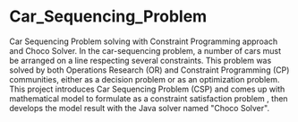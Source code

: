 # Car_Sequencing_Problem
Car Sequencing Problem solving with Constraint Programming approach and Choco Solver.
In the car-sequencing problem, a number of cars must be arranged on a line respecting several constraints. This problem was solved by both Operations Research (OR) and Constraint Programming (CP) communities, either as a decision problem or as an optimization problem. 
This project introduces Car Sequencing Problem (CSP) and comes up with mathematical model to formulate as a constraint satisfaction problem , then develops the model result with the Java solver named "Choco Solver".


